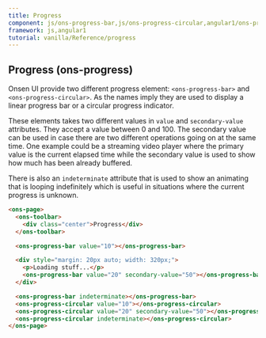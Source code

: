 ```yaml
---
title: Progress
component: js/ons-progress-bar,js/ons-progress-circular,angular1/ons-progress-bar,angular1/ons-progress-circular
framework: js,angular1
tutorial: vanilla/Reference/progress
---
```


## Progress (ons-progress)

Onsen UI provide two different progress element: `<ons-progress-bar>` and `<ons-progress-circular>`. As the names imply they are used to display a linear progress bar or a circular progress indicator.

These elements takes two different values in `value` and `secondary-value` attributes. They accept a value between 0 and 100. The secondary value can be used in case there are two different operations going on at the same time. One example could be a streaming video player where the primary value is the current elapsed time while the secondary value is used to show how much has been already buffered.

There is also an `indeterminate` attribute that is used to show an animating that is looping indefinitely which is useful in situations where the current progress is unknown.

```html
<ons-page>
  <ons-toolbar>
    <div class="center">Progress</div>
  </ons-toolbar>

  <ons-progress-bar value="10"></ons-progress-bar>

  <div style="margin: 20px auto; width: 320px;">
    <p>Loading stuff...</p>
    <ons-progress-bar value="20" secondary-value="50"></ons-progress-bar>
  </div>

  <ons-progress-bar indeterminate></ons-progress-bar>
  <ons-progress-circular value="10"></ons-progress-circular>
  <ons-progress-circular value="20" secondary-value="50"></ons-progress-circular>
  <ons-progress-circular indeterminate></ons-progress-circular>
</ons-page>
```
